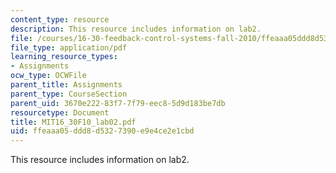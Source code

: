 ```yaml
---
content_type: resource
description: This resource includes information on lab2.
file: /courses/16-30-feedback-control-systems-fall-2010/ffeaaa05ddd8d5327390e9e4ce2e1cbd_MIT16_30F10_lab02.pdf
file_type: application/pdf
learning_resource_types:
- Assignments
ocw_type: OCWFile
parent_title: Assignments
parent_type: CourseSection
parent_uid: 3670e222-83f7-7f79-eec8-5d9d183be7db
resourcetype: Document
title: MIT16_30F10_lab02.pdf
uid: ffeaaa05-ddd8-d532-7390-e9e4ce2e1cbd
---
```

This resource includes information on lab2.

